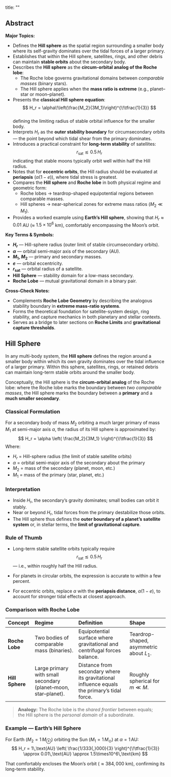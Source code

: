 title: ""

## Abstract  
**Major Topics:**  
- Defines the **Hill sphere** as the spatial region surrounding a smaller body where its self-gravity dominates over the tidal forces of a larger primary.  
- Establishes that within the Hill sphere, satellites, rings, and other debris can maintain **stable orbits** about the secondary body.  
- Describes the **Hill sphere** as the **circum-orbital analog of the Roche lobe**:  
  - The Roche lobe governs gravitational domains between *comparable masses* (binary stars).  
  - The Hill sphere applies when the **mass ratio is extreme** (e.g., planet–star or moon–planet).  
- Presents the **classical Hill sphere equation**:  
  $$
  H_r = \alpha\!\left(\frac{M_2}{3M_1}\right)^{\!\tfrac{1}{3}}
  $$  
  defining the limiting radius of stable orbital influence for the smaller body.  
- Interprets $H_r$ as the **outer stability boundary** for circumsecondary orbits — the point beyond which tidal shear from the primary dominates.  
- Introduces a practical constraint for **long-term stability** of satellites:  
  $$
  r_{\text{sat}} \lesssim 0.5\,H_r
  $$
  indicating that stable moons typically orbit well within half the Hill radius.  
- Notes that for **eccentric orbits**, the Hill radius should be evaluated at **periapsis** ($\alpha(1 - e)$), where tidal stress is greatest.  
- Compares the **Hill sphere** and **Roche lobe** in both physical regime and geometric form:  
  - Roche lobes → teardrop-shaped equipotential regions between comparable masses.  
  - Hill spheres → near-spherical zones for extreme mass ratios ($M_2 \ll M_1$).  
- Provides a worked example using **Earth’s Hill sphere**, showing that $H_r \approx 0.01$ AU (≈ $1.5×10^6$ km), comfortably encompassing the Moon’s orbit.  

**Key Terms & Symbols:**  
- **$H_r$** — Hill-sphere radius (outer limit of stable circumsecondary orbits).  
- **$\alpha$** — orbital semi-major axis of the secondary (AU).  
- **$M_1$, $M_2$** — primary and secondary masses.  
- **$e$** — orbital eccentricity.  
- **$r_{\text{sat}}$** — orbital radius of a satellite.  
- **Hill Sphere** — stability domain for a low-mass secondary.  
- **Roche Lobe** — mutual gravitational domain in a binary pair.  

**Cross-Check Notes:**  
- Complements **Roche Lobe Geometry** by describing the analogous stability boundary in **extreme mass-ratio systems**.  
- Forms the theoretical foundation for satellite-system design, ring stability, and capture mechanics in both planetary and stellar contexts.  
- Serves as a bridge to later sections on **Roche Limits** and **gravitational capture thresholds**. 



## Hill Sphere
In any multi-body system, the **Hill sphere** defines the region around a smaller body within which its own gravity dominates over the tidal influence of a larger primary.  Within this sphere, satellites, rings, or retained debris can maintain long-term stable orbits around the smaller body.

Conceptually, the Hill sphere is the **circum-orbital analog** of the Roche lobe:  where the Roche lobe marks the boundary between *two comparable masses*, the Hill sphere marks the boundary between a **primary** and a **much smaller secondary**.


### Classical Formulation
For a secondary body of mass $M_2$ orbiting a much larger primary of mass $M_1$ at semi-major axis $\alpha$, the radius of its Hill sphere is approximated by:
$$
H_r = \alpha
       \left(
         \frac{M_2}{3M_1}
       \right)^{\!\tfrac{1}{3}}
$$
Where:
- $H_r$ = Hill-sphere radius (the limit of stable satellite orbits)  
- $\alpha$ = orbital semi-major axis of the secondary about the primary  
- $M_2$ = mass of the secondary (planet, moon, etc.)  
- $M_1$ = mass of the primary (star, planet, etc.)


### Interpretation
- Inside $H_r$, the secondary’s gravity dominates; small bodies can orbit it stably.  
- Near or beyond $H_r$, tidal forces from the primary destabilize those orbits.  
- The Hill sphere thus defines the **outer boundary of a planet’s satellite system** or, in stellar terms, the **limit of gravitational capture**.


### Rule of Thumb
- Long-term stable satellite orbits typically require  
  $$
  r_{\text{sat}} \lesssim 0.5\,H_r
  $$
  — i.e., within roughly half the Hill radius.

- For planets in circular orbits, the expression is accurate to within a few percent.
- For eccentric orbits, replace $\alpha$ with the **periapsis distance**, $\alpha(1 - e)$, to account for stronger tidal effects at closest approach.


### Comparison with Roche Lobe

| Concept | Regime | Definition | Shape |
|:--|:--|:--|:--|
| **Roche Lobe** | Two bodies of comparable mass (binaries). | Equipotential surface where gravitational and centrifugal forces balance. | Teardrop-shaped, asymmetric about $L_1$. |
| **Hill Sphere** | Large primary with small secondary (planet–moon, star–planet). | Distance from secondary where its gravitational influence equals the primary’s tidal force. | Roughly spherical for $m \ll M$. |

> **Analogy:** The Roche lobe is the *shared frontier* between equals;  
> the Hill sphere is the *personal domain* of a subordinate.


### Example — Earth’s Hill Sphere

For Earth ($M_2 = 1\,M_\oplus$) orbiting the Sun ($M_1 = 1\,M_\odot$) at $\alpha = 1\,\text{AU}$:
$$
H_r = 1\,\text{AU}
       \left(
         \frac{1/333{,}000}{3}
       \right)^{\!\tfrac{1}{3}}
     \approx 0.01\,\text{AU} \approx 1.5\times10^6\,\text{km}
$$

That comfortably encloses the Moon’s orbit ($≈ 384{,}000$ km), confirming its long-term stability.


